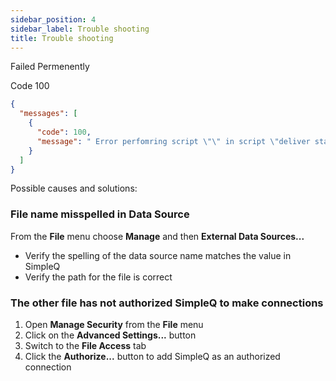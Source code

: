 ```yaml
---
sidebar_position: 4
sidebar_label: Trouble shooting
title: Trouble shooting
---
```


Failed Permenently

Code 100

```json
{
  "messages": [
    {
      "code": 100,
      "message": " Error perfomring script \"\" in script \"deliver staticDSN message ( message ; listener )\" at #deliver message via script call"
    }
  ]
}
```

Possible causes and solutions:
### File name misspelled in Data Source
From the **File** menu choose **Manage** and then **External Data Sources...**
* Verify the spelling of the data source name matches the value in SimpleQ
* Verify the path for the file is correct

### The other file has not authorized SimpleQ to make connections
1. Open **Manage Security** from the **File** menu
2. Click on the **Advanced Settings...** button
3. Switch to the **File Access** tab
4. Click the **Authorize...** button to add SimpleQ as an authorized connection
